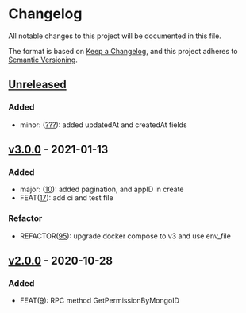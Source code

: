 # Changelog

All notable changes to this project will be documented in this file.

The format is based on [Keep a Changelog](https://keepachangelog.com/en/1.0.0/),
and this project adheres to [Semantic Versioning](https://semver.org/spec/v2.0.0.html).

## [Unreleased]

### Added

- minor: ([???](https://github.com/meateam/permission-service/pull/10)): added updatedAt and createdAt fields

## [v3.0.0] - 2021-01-13

### Added

- major: ([10](https://github.com/meateam/permission-service/pull/10)): added pagination, and appID in create
- FEAT([17](https://github.com/meateam/permission-service/pull/17)): add ci and test file

### Refactor

- REFACTOR([95](https://github.com/meateam/drive-project/issues/96)): upgrade docker compose to v3 and use env_file

## [v2.0.0] - 2020-10-28

### Added

- FEAT([9](https://github.com/meateam/permission-service/pull/9)): RPC method GetPermissionByMongoID

[unreleased]: https://github.com/meateam/permission-service/compare/master...develop
[v3.0.0]: https://github.com/meateam/permission-service/compare/v2.0.0...v3.0.0
[v2.0.0]: https://github.com/meateam/permission-service/compare/v1.3...v2.0.0
